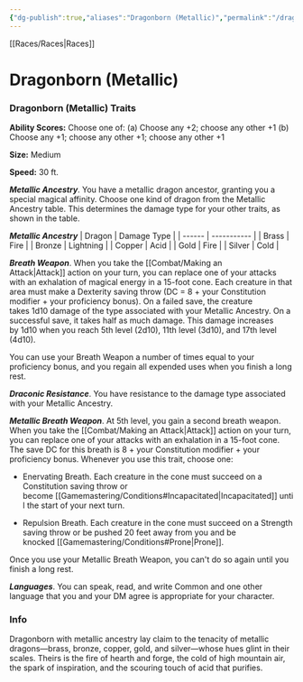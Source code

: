 ```yaml
---
{"dg-publish":true,"aliases":"Dragonborn (Metallic)","permalink":"/dragonborn-metallic-pr/","dgHomeLink":false,"dgPassFrontmatter":true}
---
```


[[Races/Races|Races]]
# Dragonborn (Metallic)

### Dragonborn (Metallic) Traits
**Ability Scores:** Choose one of: (a) Choose any +2; choose any other +1 (b) Choose any +1; choose any other +1; choose any other +1

**Size:** Medium

**Speed:** 30 ft. 

***Metallic Ancestry***. You have a metallic dragon ancestor, granting you a special magical affinity. Choose one kind of dragon from the Metallic Ancestry table. This determines the damage type for your other traits, as shown in the table.

***Metallic Ancestry***
| Dragon | Damage Type |
| ------ | ----------- |
| Brass  | Fire        |
| Bronze | Lightning   |
| Copper | Acid        |
| Gold   | Fire        |
| Silver | Cold        |

***Breath Weapon***. When you take the [[Combat/Making an Attack|Attack]] action on your turn, you can replace one of your attacks with an exhalation of magical energy in a 15-foot cone. Each creature in that area must make a Dexterity saving throw (DC = 8 + your Constitution modifier + your proficiency bonus). On a failed save, the creature takes 1d10 damage of the type associated with your Metallic Ancestry. On a successful save, it takes half as much damage. This damage increases by 1d10 when you reach 5th level (2d10), 11th level (3d10), and 17th level (4d10).

You can use your Breath Weapon a number of times equal to your proficiency bonus, and you regain all expended uses when you finish a long rest.

***Draconic Resistance***. You have resistance to the damage type associated with your Metallic Ancestry.

***Metallic Breath Weapon***. At 5th level, you gain a second breath weapon. When you take the [[Combat/Making an Attack|Attack]] action on your turn, you can replace one of your attacks with an exhalation in a 15-foot cone. The save DC for this breath is 8 + your Constitution modifier + your proficiency bonus. Whenever you use this trait, choose one:

-   Enervating Breath. Each creature in the cone must succeed on a Constitution saving throw or become [[Gamemastering/Conditions#Incapacitated|Incapacitated]] until the start of your next turn.
    
-   Repulsion Breath. Each creature in the cone must succeed on a Strength saving throw or be pushed 20 feet away from you and be knocked [[Gamemastering/Conditions#Prone|Prone]].

Once you use your Metallic Breath Weapon, you can't do so again until you finish a long rest.

***Languages***. You can speak, read, and write Common and one other language that you and your DM agree is appropriate for your character.

### Info
Dragonborn with metallic ancestry lay claim to the tenacity of metallic dragons—brass, bronze, copper, gold, and silver—whose hues glint in their scales. Theirs is the fire of hearth and forge, the cold of high mountain air, the spark of inspiration, and the scouring touch of acid that purifies.
